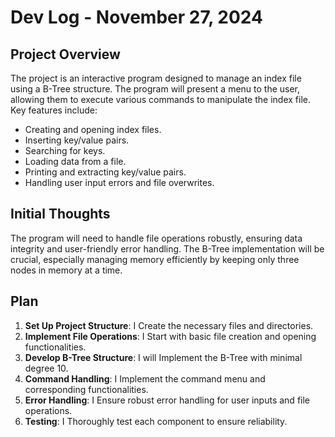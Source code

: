 # Dev Log - November 27, 2024

## Project Overview
The project is an interactive program designed to manage an index file using a B-Tree structure. The program will present a menu to the user, allowing them to execute various commands to manipulate the index file. Key features include:

- Creating and opening index files.
- Inserting key/value pairs.
- Searching for keys.
- Loading data from a file.
- Printing and extracting key/value pairs.
- Handling user input errors and file overwrites.

## Initial Thoughts
The program will need to handle file operations robustly, ensuring data integrity and user-friendly error handling. The B-Tree implementation will be crucial, especially managing memory efficiently by keeping only three nodes in memory at a time.

## Plan
1. **Set Up Project Structure**: I Create the necessary files and directories.
2. **Implement File Operations**: I Start with basic file creation and opening functionalities.
3. **Develop B-Tree Structure**: I will Implement the B-Tree with minimal degree 10.
4. **Command Handling**: I Implement the command menu and corresponding functionalities.
5. **Error Handling**: I Ensure robust error handling for user inputs and file operations.
6. **Testing**: I Thoroughly test each component to ensure reliability.






